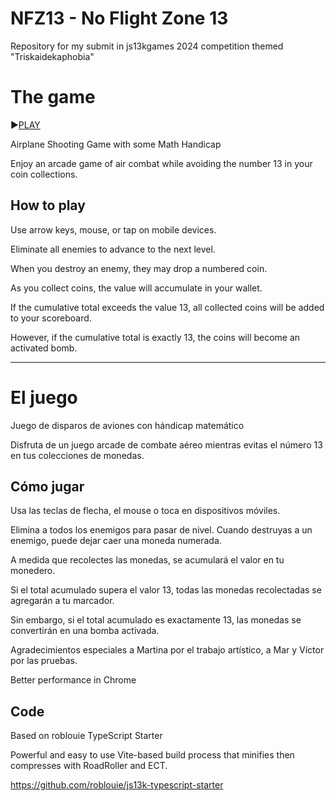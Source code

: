 # NFZ13 - No Flight Zone 13

Repository for my submit in js13kgames 2024 competition themed "Triskaidekaphobia"


# The game


▶<a href="https://js13kgames.com/games/no-flight-zone-13/index.html" target="_blank">PLAY</a>

Airplane Shooting Game with some Math Handicap

Enjoy an arcade game of air combat while avoiding the number 13 in your coin collections.

## How to play

Use arrow keys, mouse, or tap on mobile devices.

Eliminate all enemies to advance to the next level. 

When you destroy an enemy, they may drop a numbered coin.

As you collect coins, the value will accumulate in your wallet.

If the cumulative total exceeds the value 13, all collected coins will be added to your scoreboard.

However, if the cumulative total is exactly 13, the coins will become an activated bomb.

---

# El juego

Juego de disparos de aviones con hándicap matemático

Disfruta de un juego arcade de combate aéreo mientras evitas el número 13 en tus colecciones de monedas.

## Cómo jugar

Usa las teclas de flecha, el mouse o toca en dispositivos móviles.

Elimina a todos los enemigos para pasar de nivel. Cuando destruyas a un enemigo, puede dejar caer una moneda numerada.

A medida que recolectes las monedas, se acumulará el valor en tu monedero.

Si el total acumulado supera el valor 13, todas las monedas recolectadas se agregarán a tu marcador.

Sin embargo, si el total acumulado es exactamente 13, las monedas se convertirán en una bomba activada.

Agradecimientos especiales a Martina por el trabajo artístico, a Mar y Víctor por las pruebas.


Better performance in Chrome

## Code

Based on roblouie TypeScript Starter 

Powerful and easy to use Vite-based build process that minifies then compresses with RoadRoller and ECT.

https://github.com/roblouie/js13k-typescript-starter